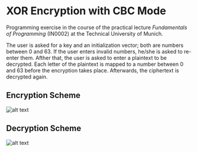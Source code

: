 # XOR Encryption with CBC Mode

Programming exercise in the course of the practical lecture _Fundamentals of Programming_ (IN0002) at the Technical University of Munich.

The user is asked for a key and an initialization vector; both are numbers between 0 and 63. If the user enters invalid numbers, he/she is asked to re-enter them. Afther that, the user is asked to enter a plaintext to be decrypted. Each letter of the plaintext is mapped to a number between 0 and 63 before the encryption takes place. Afterwards, the ciphertext is decrypted again.

## Encryption Scheme
![alt text](https://upload.wikimedia.org/wikipedia/commons/thumb/8/80/CBC_encryption.svg/1920px-CBC_encryption.svg.png)

## Decryption Scheme
![alt text](https://upload.wikimedia.org/wikipedia/commons/thumb/2/2a/CBC_decryption.svg/1920px-CBC_decryption.svg.png)
